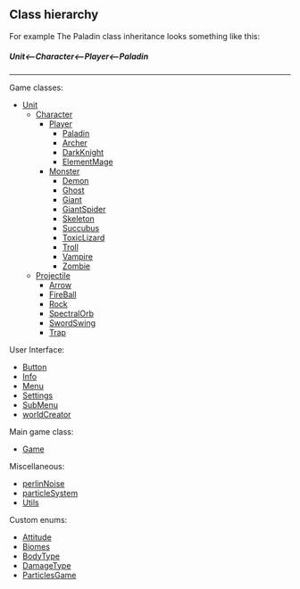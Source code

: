 ##  Class hierarchy


For example The Paladin class inheritance looks something like this:

##### Unit<--Character<--Player<--Paladin
---

Game classes:

- [Unit](#)
  - [Character](#)
    - [Player](#)
      - [Paladin](#)
      - [Archer](#)
      - [DarkKnight](#)
      - [ElementMage](#)
    - [Monster](#)
      - [Demon](#)
      - [Ghost](#)
      - [Giant](#)
      - [GiantSpider](#)
      - [Skeleton](#)
      - [Succubus](#)
      - [ToxicLizard](#)
      - [Troll](#)
      - [Vampire](#)
      - [Zombie](#)
  - [Projectile](#)
    - [Arrow](#)
    - [FireBall](#)
    - [Rock](#)
    - [SpectralOrb](#)
    - [SwordSwing](#)
    - [Trap](#)

User Interface:

- [Button](#)
- [Info](#)
- [Menu](#)
- [Settings](#)
- [SubMenu](#)
- [worldCreator](#)

Main game class:

- [Game](#)

Miscellaneous:
  - [perlinNoise](#)
  - [particleSystem](#)
  - [Utils](#)
  
Custom enums:
  - [Attitude](#)
  - [Biomes](#)
  - [BodyType](#)
  - [DamageType](#)
  - [ParticlesGame](#)
